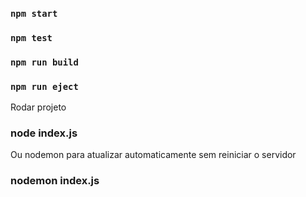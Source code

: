 
### `npm start`

### `npm test`

### `npm run build`

### `npm run eject`

Rodar projeto
### node index.js

Ou nodemon para atualizar automaticamente sem reiniciar o servidor
### nodemon index.js 


